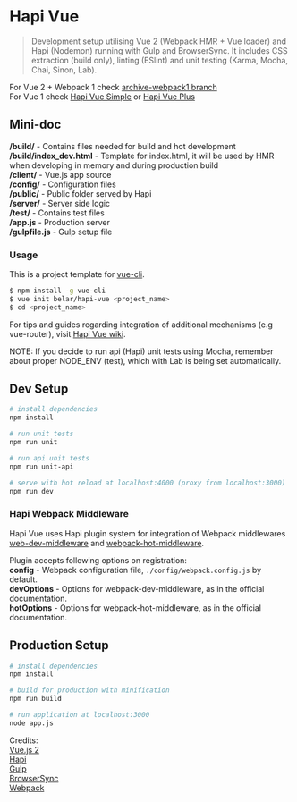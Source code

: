 # Hapi Vue

> Development setup utilising Vue 2 (Webpack HMR + Vue loader) and Hapi (Nodemon) running with Gulp and BrowserSync. It includes CSS extraction (build only), linting (ESlint) and unit testing (Karma, Mocha, Chai, Sinon, Lab).

For Vue 2 + Webpack 1 check [archive-webpack1 branch](https://github.com/Belar/hapi-vue/tree/archive-webpack1)  
For Vue 1 check [Hapi Vue Simple](https://github.com/Belar/hapi-vue-simple) or [Hapi Vue Plus](https://github.com/Belar/hapi-vue-plus)


## Mini-doc

**/build/** - Contains files needed for build and hot development  
**/build/index_dev.html** - Template for index.html, it will be used by HMR when developing in memory and during production build   
**/client/** - Vue.js app source  
**/config/** - Configuration files  
**/public/** - Public folder served by Hapi  
**/server/** - Server side logic  
**/test/** -   Contains test files  
**/app.js**  - Production server  
**/gulpfile.js**  - Gulp setup file   

### Usage

This is a project template for [vue-cli](https://github.com/vuejs/vue-cli).

``` bash
$ npm install -g vue-cli
$ vue init belar/hapi-vue <project_name>
$ cd <project_name>
```

For tips and guides regarding integration of additional mechanisms (e.g vue-router), visit [Hapi Vue wiki](https://github.com/Belar/hapi-vue/wiki).

NOTE: If you decide to run api (Hapi) unit tests using Mocha, remember about proper NODE_ENV (test), which with Lab is being set automatically.

## Dev Setup

``` bash
# install dependencies
npm install

# run unit tests
npm run unit

# run api unit tests
npm run unit-api

# serve with hot reload at localhost:4000 (proxy from localhost:3000)
npm run dev
```

### Hapi Webpack Middleware

Hapi Vue uses Hapi plugin system for integration of Webpack middlewares [web-dev-middleware](https://github.com/webpack/webpack-dev-middleware) and [webpack-hot-middleware](https://github.com/glenjamin/webpack-hot-middleware).

Plugin accepts following options on registration:  
**config** - Webpack configuration file, `./config/webpack.config.js` by default.  
**devOptions** - Options for webpack-dev-middleware, as in the official documentation.  
**hotOptions** - Options for webpack-hot-middleware, as in the official documentation.  
## Production Setup

``` bash
# install dependencies
npm install

# build for production with minification
npm run build

# run application at localhost:3000
node app.js
```

Credits:  
[Vue.js 2](https://vuejs.org/)  
[Hapi](http://hapijs.com/)  
[Gulp](https://gulpjs.com/)  
[BrowserSync](https://www.browsersync.io/)  
[Webpack](https://webpack.js.org/)   
